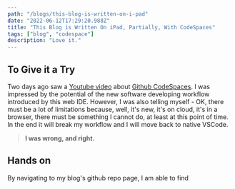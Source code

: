 ```yaml
---
path: "/blogs/this-blog-is-written-on-i-pad"
date: "2022-06-12T17:29:20.988Z"
title: "This Blog is Written On iPad, Partially, With CodeSpaces"
tags: ["blog", "codespace"]
description: "Love it."
---
```


## To Give it a Try
Two days ago saw a [Youtube video](https://www.youtube.com/watch?v=vPigsZ-zk1g) about [Github CodeSpaces](https://github.com/features/codespaces). I was impressed by the potential of the new software developing workflow introduced by this web IDE. However, I was also telling myself - OK, there must be a lot of limitations because, well, it's new, it's on cloud, it's in a browser, there must be something I cannot do, at least at this point of time. In the end it will break my workflow and I will move back to native VSCode. 

> **I was wrong, and right.**

## Hands on
By navigating to my blog's github repo page, I am able to find 
